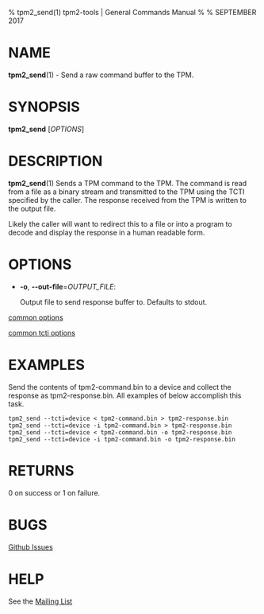 % tpm2_send(1) tpm2-tools | General Commands Manual
%
% SEPTEMBER 2017

# NAME

**tpm2_send**(1) - Send a raw command buffer to the TPM.

# SYNOPSIS

**tpm2_send** [*OPTIONS*]

# DESCRIPTION

**tpm2_send**(1) Sends a TPM command to the TPM. The command is
read from a file as a binary stream and transmitted to the TPM using the TCTI
specified by the caller. The response received from the TPM is written to
the output file.

Likely the caller will want to redirect this to a file or into a
program to decode and display the response in a human readable form.

# OPTIONS

  * **-o**, **--out-file**=_OUTPUT\_FILE_:

    Output file to send response buffer to. Defaults to stdout.

[common options](common/options.md)

[common tcti options](common/tcti.md)

# EXAMPLES

Send the contents of tpm2-command.bin to a device and collect the response as tpm2-response.bin.
All examples of below accomplish this task.
```
tpm2_send --tcti=device < tpm2-command.bin > tpm2-response.bin
tpm2_send --tcti=device -i tpm2-command.bin > tpm2-response.bin
tpm2_send --tcti=device < tpm2-command.bin -o tpm2-response.bin
tpm2_send --tcti=device -i tpm2-command.bin -o tpm2-response.bin
```

# RETURNS

0 on success or 1 on failure.

# BUGS

[Github Issues](https://github.com/01org/tpm2-tools/issues)

# HELP

See the [Mailing List](https://lists.01.org/mailman/listinfo/tpm2)
